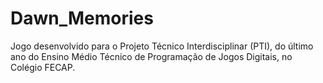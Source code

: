 # Dawn_Memories
Jogo desenvolvido para o Projeto Técnico Interdisciplinar (PTI), do último ano do Ensino Médio Técnico de Programação de Jogos Digitais, no Colégio FECAP.
